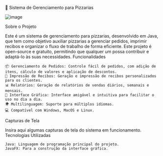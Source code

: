 🍕 Sistema de Gerenciamento para Pizzarias

![image](https://github.com/user-attachments/assets/b3d26e6b-1e81-4323-8734-d5f754008c28)


Sobre o Projeto

Este é um sistema de gerenciamento para pizzarias, desenvolvido em Java, que tem como objetivo auxiliar pizzarias a gerenciar pedidos, imprimir recibos e organizar o fluxo de trabalho de forma eficiente. Este projeto é open-source e gratuito, permitindo que qualquer um possa contribuir e adaptá-lo às suas necessidades.
Funcionalidades

    📦 Gerenciamento de Pedidos: Controle fácil de pedidos, com adição de itens, cálculo de valores e aplicação de descontos.
    🧾 Impressão de Recibos: Geração e impressão de recibos personalizados para os clientes.
    📊 Relatórios: Geração de relatórios de vendas diários, semanais e mensais.
    📱 Interface Gráfica: Interface amigável e intuitiva para facilitar o uso no dia a dia.
    🌍 Multilinguagem: Suporte para múltiplos idiomas.
    💻 Compatível com Windows, MacOS e Linux.

Capturas de Tela

Insira aqui algumas capturas de tela do sistema em funcionamento.
Tecnologias Utilizadas

    Java: Linguagem de programação principal do projeto.
    JavaFX: Para a construção da interface gráfica.
